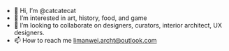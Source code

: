 - 👋 Hi, I’m @catcatecat
- 👀 I’m interested in art, history, food, and game
- 💞️ I’m looking to collaborate on designers, curators, interior architect, UX designers.
- 📫 How to reach me limanwei.archt@outlook.com

<!---
catcatecat/catcatecat is a ✨ special ✨ repository because its `README.md` (this file) appears on your GitHub profile.
You can click the Preview link to take a look at your changes.
--->

